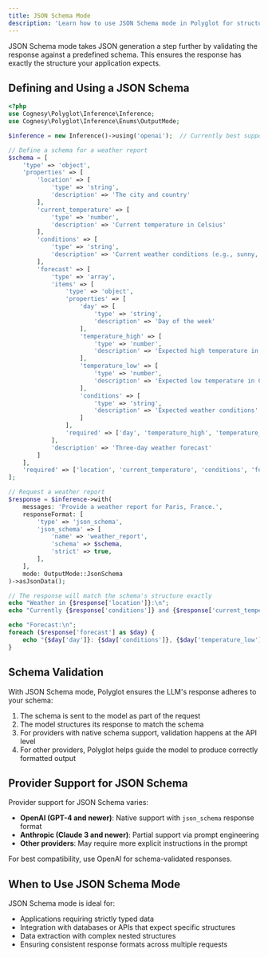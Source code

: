 ```yaml
---
title: JSON Schema Mode
description: 'Learn how to use JSON Schema mode in Polyglot for structured and validated LLM responses.'
---
```



JSON Schema mode takes JSON generation a step further by validating the response against a predefined schema. This ensures the response has exactly the structure your application expects.

## Defining and Using a JSON Schema

```php
<?php
use Cognesy\Polyglot\Inference\Inference;
use Cognesy\Polyglot\Inference\Enums\OutputMode;

$inference = new Inference()->using('openai');  // Currently best supported by OpenAI

// Define a schema for a weather report
$schema = [
    'type' => 'object',
    'properties' => [
        'location' => [
            'type' => 'string',
            'description' => 'The city and country'
        ],
        'current_temperature' => [
            'type' => 'number',
            'description' => 'Current temperature in Celsius'
        ],
        'conditions' => [
            'type' => 'string',
            'description' => 'Current weather conditions (e.g., sunny, rainy)'
        ],
        'forecast' => [
            'type' => 'array',
            'items' => [
                'type' => 'object',
                'properties' => [
                    'day' => [
                        'type' => 'string',
                        'description' => 'Day of the week'
                    ],
                    'temperature_high' => [
                        'type' => 'number',
                        'description' => 'Expected high temperature in Celsius'
                    ],
                    'temperature_low' => [
                        'type' => 'number',
                        'description' => 'Expected low temperature in Celsius'
                    ],
                    'conditions' => [
                        'type' => 'string',
                        'description' => 'Expected weather conditions'
                    ]
                ],
                'required' => ['day', 'temperature_high', 'temperature_low', 'conditions']
            ],
            'description' => 'Three-day weather forecast'
        ]
    ],
    'required' => ['location', 'current_temperature', 'conditions', 'forecast']
];

// Request a weather report
$response = $inference->with(
    messages: 'Provide a weather report for Paris, France.',
    responseFormat: [
        'type' => 'json_schema',
        'json_schema' => [
            'name' => 'weather_report',
            'schema' => $schema,
            'strict' => true,
        ],
    ],
    mode: OutputMode::JsonSchema
)->asJsonData();

// The response will match the schema's structure exactly
echo "Weather in {$response['location']}:\n";
echo "Currently {$response['conditions']} and {$response['current_temperature']}°C\n\n";

echo "Forecast:\n";
foreach ($response['forecast'] as $day) {
    echo "{$day['day']}: {$day['conditions']}, {$day['temperature_low']}°C to {$day['temperature_high']}°C\n";
}
```


## Schema Validation

With JSON Schema mode, Polyglot ensures the LLM's response adheres to your schema:

1. The schema is sent to the model as part of the request
2. The model structures its response to match the schema
3. For providers with native schema support, validation happens at the API level
4. For other providers, Polyglot helps guide the model to produce correctly formatted output


## Provider Support for JSON Schema

Provider support for JSON Schema varies:

- **OpenAI (GPT-4 and newer)**: Native support with `json_schema` response format
- **Anthropic (Claude 3 and newer)**: Partial support via prompt engineering
- **Other providers**: May require more explicit instructions in the prompt

For best compatibility, use OpenAI for schema-validated responses.


## When to Use JSON Schema Mode

JSON Schema mode is ideal for:
- Applications requiring strictly typed data
- Integration with databases or APIs that expect specific structures
- Data extraction with complex nested structures
- Ensuring consistent response formats across multiple requests
